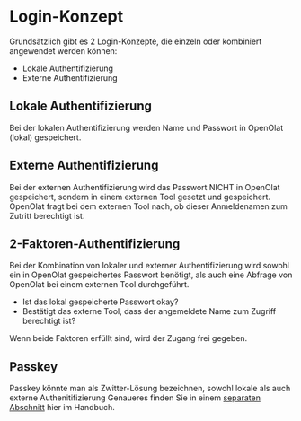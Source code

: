 # Login-Konzept

Grundsätzlich gibt es 2 Login-Konzepte, die einzeln oder kombiniert angewendet werden können:

* Lokale Authentifizierung
* Externe Authentifizierung


## Lokale Authentifizierung

Bei der lokalen Authentifizierung werden Name und Passwort in OpenOlat (lokal) gespeichert.

## Externe Authentifizierung

Bei der externen Authentifizierung wird das Passwort NICHT in OpenOlat gespeichert, sondern in einem externen Tool gesetzt und gespeichert.
OpenOlat fragt bei dem externen Tool nach, ob dieser Anmeldenamen zum Zutritt berechtigt ist.

## 2-Faktoren-Authentifizierung

Bei der Kombination von lokaler und externer Authentifizierung wird sowohl ein in OpenOlat gespeichertes Passwort benötigt, als auch eine Abfrage von OpenOlat bei einem externen Tool durchgeführt.

* Ist das lokal gespeicherte Passwort okay?
* Bestätigt das externe Tool, dass der angemeldete Name zum Zugriff berechtigt ist?

Wenn beide Faktoren erfüllt sind, wird der Zugang frei gegeben.

## Passkey

Passkey könnte man als Zwitter-Lösung bezeichnen, sowohl lokale als auch externe Authenitifizierung Genaueres finden Sie in einem [separaten Abschnitt](../login_registration/Passkey.de.md) hier im Handbuch.


